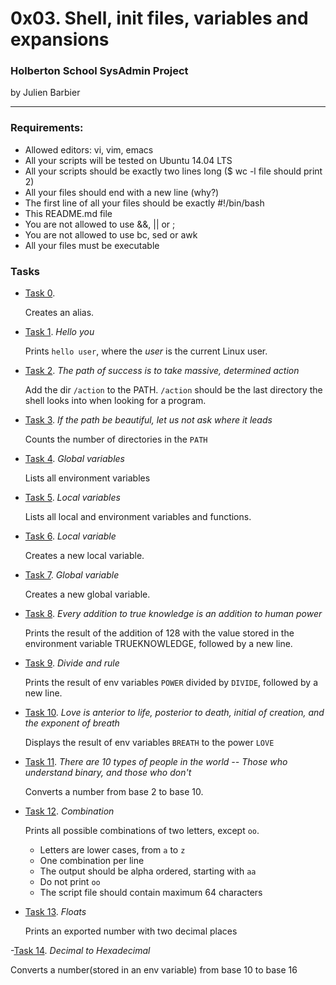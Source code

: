 # 0x03. Shell, init files, variables and expansions

### Holberton School SysAdmin Project

by Julien Barbier

---

### Requirements:

- Allowed editors: vi, vim, emacs
- All your scripts will be tested on Ubuntu 14.04 LTS
- All your scripts should be exactly two lines long ($ wc -l file should print 2)
- All your files should end with a new line (why?)
- The first line of all your files should be exactly #!/bin/bash
- This README.md file
- You are not allowed to use &&, || or ;
- You are not allowed to use bc, sed or awk
- All your files must be executable

### Tasks

- [Task 0](0-alias). *<o>*

  Creates an alias.

- [Task 1](1-hello_you). *Hello you*

  Prints `hello user`, where the *user* is the current Linux user.

- [Task 2](2-path). *The path of success is to take massive, determined action*

  Add the dir `/action` to the PATH.
  `/action` should be the last directory the shell looks into when looking for a program.

- [Task 3](3-paths). *If the path be beautiful, let us not ask where it leads*

  Counts the number of directories in the `PATH`

- [Task 4](4-global_variables). *Global variables*

  Lists all environment variables

- [Task 5](5-local_variables). *Local variables*

  Lists all local and environment variables and functions.

- [Task 6](6-create_local_variable). *Local variable*

  Creates a new local variable.

- [Task 7](7-create_global_variable). *Global variable*

  Creates a new global variable.

- [Task 8](8-true_knowledge). *Every addition to true knowledge is an addition to human power*

  Prints the result of the addition of 128 with the value stored in the
  environment variable TRUEKNOWLEDGE, followed by a new line. 

- [Task 9](9-divide_and_rule). *Divide and rule*

  Prints the result of env variables `POWER` divided by `DIVIDE`, followed by a new line.

- [Task 10](10-love_exponent_breath). *Love is anterior to life, posterior to* 
  *death, initial of creation, and the exponent of breath*

  Displays the result of env variables `BREATH` to the power `LOVE`

- [Task 11](11-binary_to_decimal). *There are 10 types of people in the world*
  *-- Those who understand binary, and those who don't*

  Converts a number from base 2 to base 10.

- [Task 12](12-combinations). *Combination*

  Prints all possible combinations of two letters, except `oo`.
  - Letters are lower cases, from `a` to `z`
  - One combination per line
  - The output should be alpha ordered, starting with `aa`
  - Do not print `oo`
  - The script file should contain maximum 64 characters
  
- [Task 13](13-print_float). *Floats*

  Prints an exported number with two decimal places

-[Task 14](14-decimal_to_hexadecimal). *Decimal to Hexadecimal*

  Converts a number(stored in an env variable) from base 10 to base 16
